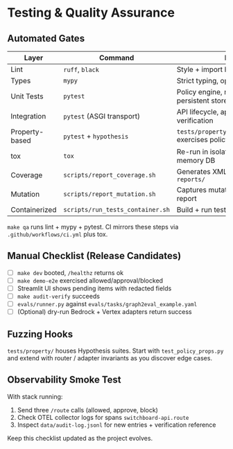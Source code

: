 # Testing & Quality Assurance

## Automated Gates

| Layer | Command | Purpose |
| --- | --- | --- |
| Lint | `ruff`, `black` | Style + import hygiene |
| Types | `mypy` | Strict typing, optional deps guarded |
| Unit Tests | `pytest` | Policy engine, router, audit signer, persistent store, adapters (dry-run) |
| Integration | `pytest` (ASGI transport) | API lifecycle, approvals, audit verification |
| Property-based | `pytest` + `hypothesis` | `tests/property/test_policy_props.py` exercises policy invariants |
| tox | `tox` | Re-run in isolated env with in-memory DB |
| Coverage | `scripts/report_coverage.sh` | Generates XML/JSON + badge under `reports/` |
| Mutation | `scripts/report_mutation.sh` | Captures mutation summary + HTML report |
| Containerized | `scripts/run_tests_container.sh` | Build + run tests in Docker image |

`make qa` runs lint + mypy + pytest. CI mirrors these steps via `.github/workflows/ci.yml` plus tox.

## Manual Checklist (Release Candidates)

- [ ] `make dev` booted, `/healthz` returns ok
- [ ] `make demo-e2e` exercised allowed/approval/blocked
- [ ] Streamlit UI shows pending items with redacted fields
- [ ] `make audit-verify` succeeds
- [ ] `evals/runner.py` against `evals/tasks/graph2eval_example.yaml`
- [ ] (Optional) dry-run Bedrock + Vertex adapters return success

## Fuzzing Hooks

`tests/property/` houses Hypothesis suites. Start with `test_policy_props.py` and extend with router / adapter invariants as you discover edge cases.

## Observability Smoke Test

With stack running:

1. Send three `/route` calls (allowed, approve, block)
1. Check OTEL collector logs for spans `switchboard-api.route`
1. Inspect `data/audit-log.jsonl` for new entries + verification reference

Keep this checklist updated as the project evolves.
